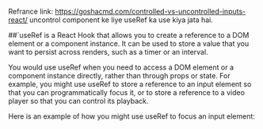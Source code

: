 Refrance link: https://goshacmd.com/controlled-vs-uncontrolled-inputs-react/
uncontrol component ke liye useRef ka use kiya jata hai.

##`useRef is a React Hook that allows you to create a reference to a DOM element or a component instance. It can be used to store a value that you want to persist across renders, such as a timer or an interval.

You would use useRef when you need to access a DOM element or a component instance directly, rather than through props or state. For example, you might use useRef to store a reference to an input element so that you can programmatically focus it, or to store a reference to a video player so that you can control its playback.

Here is an example of how you might use useRef to focus an input element:
